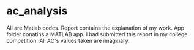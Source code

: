 # ac_analysis
All are Matlab codes. Report contains the explanation of my work. 
App folder conatins a MATLAB app. 
I had submitted this report in my college competition. All AC's values taken are imaginary.
